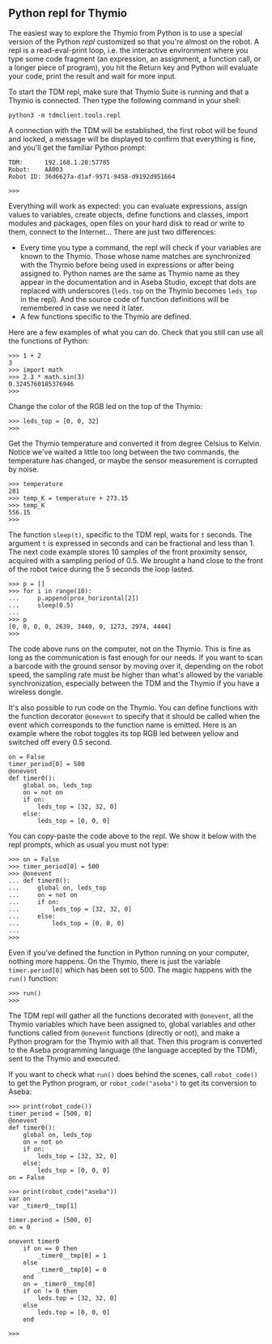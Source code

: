 ## Python repl for Thymio

The easiest way to explore the Thymio from Python is to use a special version of the Python _repl_ customized so that you're almost on the robot. A repl is a read-eval-print loop, i.e. the interactive environment where you type some code fragment (an expression, an assignment, a function call, or a longer piece of program), you hit the Return key and Python will evaluate your code, print the result and wait for more input.

To start the TDM repl, make sure that Thymio Suite is running and that a Thymio is connected. Then type the following command in your shell:
```
python3 -m tdmclient.tools.repl
```

A connection with the TDM will be established, the first robot will be found and locked, a message will be displayed to confirm that everything is fine, and you'll get the familiar Python prompt:
```
TDM:      192.168.1.20:57785
Robot:    AA003
Robot ID: 36d6627a-d1af-9571-9458-d9192d951664

>>>
```

Everything will work as expected: you can evaluate expressions, assign values to variables, create objects, define functions and classes, import modules and packages, open files on your hard disk to read or write to them, connect to the Internet... There are just two differences:
- Every time you type a command, the repl will check if your variables are known to the Thymio. Those whose name matches are synchronized with the Thymio before being used in expressions or after being assigned to. Python names are the same as Thymio name as they appear in the documentation and in Aseba Studio, except that dots are replaced with underscores (`leds.top` on the Thymio becomes `leds_top` in the repl). And the source code of function definitions will be remembered in case we need it later.
- A few functions specific to the Thymio are defined.

Here are a few examples of what you can do. Check that you still can use all the functions of Python:
```
>>> 1 + 2
3
>>> import math
>>> 2.3 * math.sin(3)
0.3245760185376946
>>>
```

Change the color of the RGB led on the top of the Thymio:
```
>>> leds_top = [0, 0, 32]
>>>
```

Get the Thymio temperature and converted it from degree Celsius to Kelvin. Notice we've waited a little too long between the two commands, the temperature has changed, or maybe the sensor measurement is corrupted by noise.
```
>>> temperature
281
>>> temp_K = temperature + 273.15
>>> temp_K
556.15
>>>
```

The function `sleep(t)`, specific to the TDM repl, waits for `t` seconds. The argument `t` is expressed in seconds and can be fractional and less than 1. The next code example stores 10 samples of the front proximity sensor, acquired with a sampling period of 0.5. We brought a hand close to the front of the robot twice during the 5 seconds the loop lasted.
```
>>> p = []
>>> for i in range(10):
...     p.append(prox_horizontal[2])
...     sleep(0.5)
...
>>> p
[0, 0, 0, 0, 2639, 3440, 0, 1273, 2974, 4444]
>>>
```

The code above runs on the computer, not on the Thymio. This is fine as long as the communication is fast enough for our needs. If you want to scan a barcode with the ground sensor by moving over it, depending on the robot speed, the sampling rate must be higher than what's allowed by the variable synchronization, especially between the TDM and the Thymio if you have a wireless dongle.

It's also possible to run code on the Thymio. You can define functions with the function decorator `@onevent` to specify that it should be called when the event which corresponds to the function name is emitted. Here is an example where the robot toggles its top RGB led between yellow and switched off every 0.5 second.
```
on = False
timer_period[0] = 500
@onevent
def timer0():
    global on, leds_top
    on = not on
    if on:
        leds_top = [32, 32, 0]
    else:
        leds_top = [0, 0, 0]
```

You can copy-paste the code above to the repl. We show it below with the repl prompts, which as usual you must not type:
```
>>> on = False
>>> timer_period[0] = 500
>>> @onevent
... def timer0():
...     global on, leds_top
...     on = not on
...     if on:
...         leds_top = [32, 32, 0]
...     else:
...         leds_top = [0, 0, 0]
...
>>>
```

Even if you've defined the function in Python running on your computer, nothing more happens. On the Thymio, there is just the variable `timer.period[0]` which has been set to 500. The magic happens with the `run()` function:
```
>>> run()
>>>
```

The TDM repl will gather all the functions decorated with `@onevent`, all the Thymio variables which have been assigned to, global variables and other functions called from `@onevent` functions (directly or not), and make a Python program for the Thymio with all that. Then this program is converted to the Aseba programming language (the language accepted by the TDM), sent to the Thymio and executed.

If you want to check what `run()` does behind the scenes, call `robot_code()` to get the Python program, or `robot_code("aseba")` to get its conversion to Aseba:
```
>>> print(robot_code())
timer_period = [500, 0]
@onevent
def timer0():
    global on, leds_top
    on = not on
    if on:
        leds_top = [32, 32, 0]
    else:
        leds_top = [0, 0, 0]
on = False

>>> print(robot_code("aseba"))
var on
var _timer0__tmp[1]

timer.period = [500, 0]
on = 0

onevent timer0
    if on == 0 then
        _timer0__tmp[0] = 1
    else
        _timer0__tmp[0] = 0
    end
    on = _timer0__tmp[0]
    if on != 0 then
        leds.top = [32, 32, 0]
    else
        leds.top = [0, 0, 0]
    end

>>>
```
